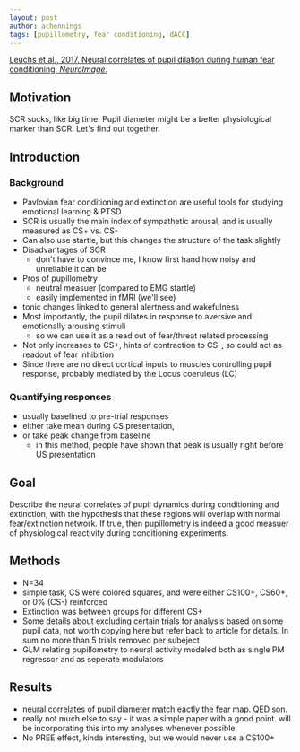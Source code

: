 ```yaml
---
layout: post
author: achennings
tags: [pupillometry, fear conditioning, dACC]
---
```


[Leuchs et al., 2017. Neural correlates of pupil dilation during human fear conditioning. _NeuroImage_.](https://doi.org/10.1016/j.neuroimage.2016.11.072)

## Motivation
SCR sucks, like big time. Pupil diameter might be a better physiological marker than SCR. Let's find out together.

## Introduction

### Background
- Pavlovian fear conditioning and extinction are useful tools for studying emotional learning & PTSD
- SCR is usually the main index of sympathetic arousal, and is usually measured as CS+ vs. CS-
- Can also use startle, but this changes the structure of the task slightly
- Disadvantages of SCR
    + don't have to convince me, I know first hand how noisy and unreliable it can be
- Pros of pupillometry
    + neutral measuer (compared to EMG startle)
    + easily implemented in fMRI (we'll see)
- tonic changes linked to general alertness and wakefulness
- Most importantly, the pupil dilates in response to aversive and emotionally arousing stimuli
    + so we can use it as a read out of fear/threat related processing
- Not only increases to CS+, hints of contraction to CS-, so could act as readout of fear inhibition
- Since there are no direct cortical inputs to muscles controlling pupil response, probably mediated by the Locus coeruleus (LC)

### Quantifying responses
- usually baselined to pre-trial responses
- either take mean during CS presentation, 
- or take peak change from baseline
    + in this method, people have shown that peak is usually right before US presentation

## Goal
Describe the neural correlates of pupil dynamics during conditioning and extinction, with the hypothesis that these regions will overlap with normal fear/extinction network. If true, then pupillometry is indeed a good measuer of physiological reactivity during conditioning experiments.

## Methods

- N=34
- simple task, CS were colored squares, and were either CS100+, CS60+, or 0% (CS-) reinforced
- Extinction was between groups for different CS+
- Some details about excluding certain trials for analysis based on some pupil data, not worth copying here but refer back to article for details. In sum no more than 5 trials removed per subeject
- GLM relating pupillometry to neural activity modeled both as single PM regressor and as seperate modulators

## Results

- neural correlates of pupil diameter match eactly the fear map. QED son.
- really not much else to say - it was a simple paper with a good point. will be incorporating this into my analyses whenever possible.
- No PREE effect, kinda interesting, but we would never use a CS100+
